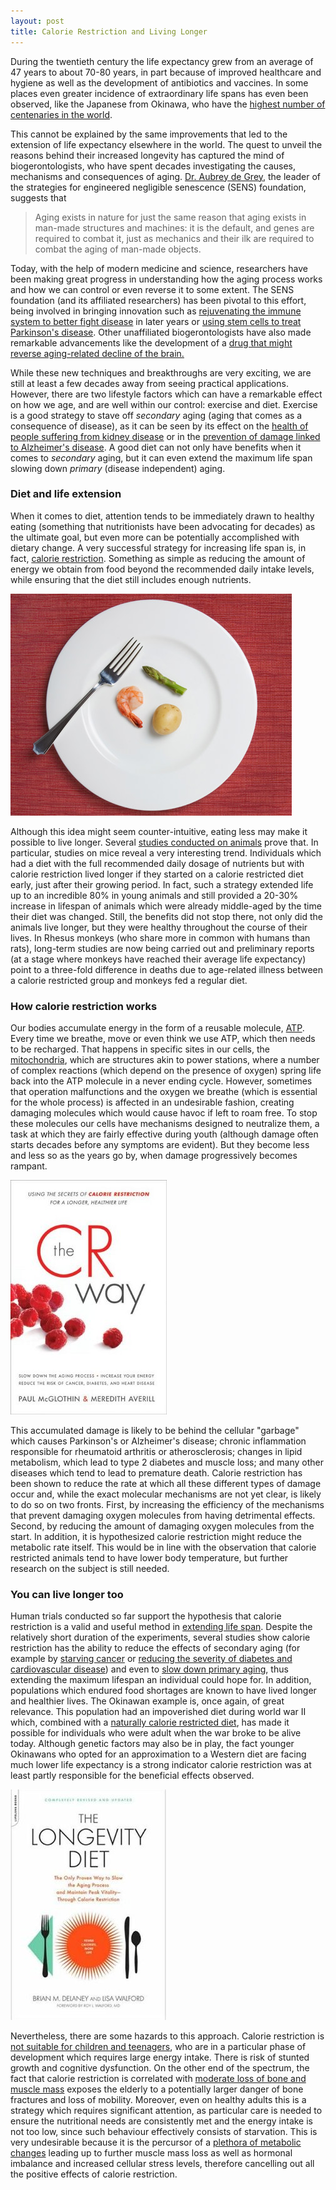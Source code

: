 ```yaml
---
layout: post
title: Calorie Restriction and Living Longer
---
```


<p>
During the twentieth century the life expectancy grew from an average of 47 years to about 70-80 years, in part because of improved healthcare and hygiene as well as the development of antibiotics and vaccines. In some places even greater incidence of extraordinary life spans has even been observed, like the Japanese from Okinawa, who have the <a href="http://edition.cnn.com/2008/HEALTH/12/02/okinawa.aging/index.html">highest number of centenaries in the world</a>.
</p>


<p>
This cannot be explained by the same improvements that led to the extension of life expectancy elsewhere in the world. The quest to unveil the reasons behind their increased longevity has captured the mind of biogerontologists, who have spent decades investigating the causes, mechanisms and consequences of aging. <a href="http://www.javiertordable.com/modern-quest-for-immortality/">Dr. Aubrey de Grey</a>, the leader of the strategies for engineered negligible senescence (SENS) foundation, suggests that
</p>


> Aging exists in nature for just the same reason that aging exists
> in man-made structures and machines: it is the default, and genes
> are required to combat it, just as mechanics and their ilk are
> required to combat the aging of man-made objects.

Today, with the help of modern medicine and science, researchers have been making great progress in understanding how the aging process works and how we can control or even reverse it to some extent. The SENS foundation (and its affiliated researchers) has been pivotal to this effort, being involved in bringing innovation such
as <a href="http://sens.org/sens-research/extra-mural/projects/immunorejuvenation-at-arizona">rejuvenating
the immune system to better fight disease</a> in later years or
<a href="http://www.parkinsons.org.uk/about_us/news/news_items/all_news/stem_cells_through_the_nose.aspx">using
   stem cells to treat Parkinson's disease</a>. Other unaffiliated
biogerontologists have also made remarkable advancements like the
development of a
<a href="http://www.sciencedaily.com/releases/2011/12/111207113552.htm">drug
   that might reverse aging-related decline of the brain.</a>

<p>
While these new techniques and breakthroughs are very exciting, we are
still at least a few decades away from seeing practical applications.
However, there are two lifestyle factors which can have a remarkable
effect on how we age, and are well within our control: exercise and
diet. Exercise is a good strategy to stave off <em>secondary</em> aging
(aging that comes as a consequence of disease), as it can be seen by its
effect on
the <a href="http://www.sciencedaily.com/releases/2011/10/111004221112.htm">
health of people suffering from kidney disease</a> or in
the <a href="http://www.sciencedaily.com/releases/2011/08/110815095727.htm">
  prevention of damage linked to Alzheimer's disease</a>.
A good diet can not only have benefits when it comes to <em>secondary</em>
aging, but it can even extend the maximum life span slowing down
<em>primary</em> (disease independent) aging.
</p>

<h3>Diet and life extension</h3>

<p>
When it comes to diet, attention tends to be immediately drawn to
healthy eating (something that nutritionists have been advocating for
decades) as the ultimate goal, but even more can be potentially
accomplished with dietary change. A very successful strategy for
increasing life span is, in fact,
<a href="http://www.fightaging.org/archives/2001/11/calorie-restriction-explained.php">calorie restriction</a>.
Something as
simple as reducing the amount of energy we obtain from food beyond the
recommended daily intake levels, while ensuring that the diet still
includes enough nutrients.
</p>

<img src="/images/calorie-restriction.jpg"
  alt="Calorie restriction diet." />

<p>
Although this idea might seem counter-intuitive, eating less may make
it possible to live longer. Several
 <a href="http://news.sciencemag.org/sciencenow/2009/07/09-01.html">
studies conducted on animals</a> prove that. In particular, studies on
mice reveal a very interesting trend. Individuals which had a diet
with the full recommended daily dosage of nutrients but with calorie
restriction lived longer if they started on a calorie restricted diet
early, just after their growing period. In fact, such a strategy
extended life up to an incredible 80% in young animals and still
provided a 20-30% increase in lifespan of animals which were already
middle-aged by the time their diet was changed. Still, the benefits
did not stop there, not only did the animals live longer, but they
were healthy throughout the course of their lives. In Rhesus monkeys
(who share more in common with humans than rats), long-term studies
are now being carried out and preliminary reports (at a stage where
monkeys have reached their average life expectancy) point to a
three-fold difference in deaths due to age-related illness between a
calorie restricted group and monkeys fed a regular diet.
</p>


<h3>How calorie restriction works</h3>

<p>
Our bodies accumulate energy in the form of a reusable molecule,
<a href="http://en.wikipedia.org/wiki/Adenosine_triphosphate">ATP</a>. Every
time we breathe, move or even think we use ATP, which then needs to be
recharged. That happens in specific sites in our cells,
the <a href="http://en.wikipedia.org/wiki/Mitochondria">mitochondria</a>,
which are structures akin to power stations, where a number of
complex reactions (which depend on the presence of oxygen) spring life
back into the ATP molecule in a never ending cycle. However, sometimes
that operation malfunctions and the oxygen we breathe (which is
essential for the whole process) is affected in an undesirable
fashion, creating damaging molecules which would cause havoc if left
to roam free. To stop these molecules our cells have mechanisms
designed to neutralize them, a task at which they are fairly
effective during youth (although damage often starts decades before
any symptoms are evident). But they become less and less so as the years go
by, when damage progressively becomes rampant.
</p>

<a href="http://www.amazon.com/gp/product/B000XPRRTY/ref=as_li_tf_tl?ie=UTF8&tag=javitordblogo-20&linkCode=as2&camp=1789&creative=9325&creativeASIN=B000XPRRTY">
  <img src="/images/the-cr-way.jpg"
       alt="The CR Way book." />
</a>

<p>
This accumulated damage is likely to be behind the cellular
"garbage" which causes Parkinson's or Alzheimer's disease; chronic
inflammation responsible for rheumatoid arthritis or atherosclerosis;
changes in lipid metabolism, which lead to type 2 diabetes and muscle
loss; and many other diseases which tend to lead to premature
death. Calorie restriction has been shown to reduce the rate at which
all these different types of damage occur and, while the exact
molecular mechanisms are not yet clear, is likely to do so on two
fronts. First, by increasing the efficiency of the mechanisms that prevent
damaging oxygen molecules from having detrimental effects. Second, by
reducing the amount of damaging oxygen molecules from the start.
In addition, it is hypothesized calorie
restriction might reduce the metabolic rate itself. This would be in
line with the observation that calorie restricted animals tend to have
lower body temperature, but further research on the subject is still
needed.
</p>

<h3>You can live longer too</h3>

<p>
Human trials conducted so far support the hypothesis that calorie
restriction is a valid and useful method in
<a href="http://www.javiertordable.com/blog/2010/01/15/trascend-book-kurzweil-grossman">
  extending life span</a>.
 Despite the relatively short duration of the experiments,
several studies show calorie restriction has the ability to reduce the
effects of secondary aging
(for example by <a href="http://www.sciencedaily.com/releases/2010/07/100723112715.htm">starving
cancer</a>
or <a href="http://www.ecardiologynews.com/specialty-focus/hypertension/single-article-page/diabetes-calorie-restriction-yields-lasting-cardiac-benefit.html">
reducing the severity of diabetes and cardiovascular disease</a>) and even
to <a href="http://www.sciencedaily.com/releases/2006/05/060531164818.htm">slow
down primary aging</a>, thus extending the maximum lifespan an
individual could hope for. In addition, populations which endured
food shortages are known to have lived longer and healthier lives. The
Okinawan example is, once again, of great relevance. This
population had an impoverished diet during world war II which,
combined with
a <a href="http://en.wikipedia.org/wiki/Okinawa_diet">naturally
calorie restricted diet</a>, has made it possible for individuals who
were adult when the war broke to be alive today. Although genetic
factors may also be in play, the fact younger Okinawans who opted for
an approximation to a Western diet are facing much lower life
expectancy is a strong indicator calorie restriction was at least
partly responsible for the beneficial effects observed.
</p>

<a href="http://www.amazon.com/gp/product/B003P9XC6W/ref=as_li_tf_tl?ie=UTF8&tag=javitordblogo-20&linkCode=as2&camp=1789&creative=9325&creativeASIN=B003P9XC6W">
  <img src="/images/the-longevity-diet.jpg"
       alt="The longevity diet book." />
</a>

<p>
Nevertheless, there are some hazards to this approach. Calorie restriction
is <a href="http://en.wikipedia.org/wiki/Calorie_restriction#Not_for_the_young.2C_or_those_with_low_body_fat">
not suitable for children and teenagers</a>, who are in a particular
phase of development which requires large energy intake. There is
risk of stunted growth and cognitive dysfunction. On the other
end of the spectrum, the fact that calorie restriction is correlated
with <a href="http://en.wikipedia.org/wiki/Calorie_restriction#Musculoskeletal_losses">
moderate loss of bone and muscle mass</a> exposes the elderly to a potentially
larger danger of bone fractures and loss of mobility. Moreover,
even on healthy adults this is a strategy which requires significant
attention, as particular care is needed to ensure the nutritional
needs are consistently met and the energy intake is not too low, since
such behaviour effectively consists of starvation.
This is very undesirable because it is the percursor of a
<a href="http://en.wikipedia.org/wiki/Starvation_response">plethora of
metabolic changes</a> leading up to further muscle mass loss as well
as hormonal imbalance and increased cellular stress levels, therefore
cancelling out all the positive effects of calorie restriction.
</p>
